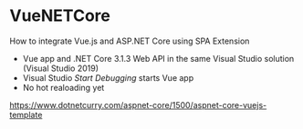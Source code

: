 # VueNETCore

How to integrate Vue.js and ASP.NET Core using SPA Extension

- Vue app and .NET Core 3.1.3 Web API in the same Visual Studio solution (Visual Studio 2019)
- Visual Studio _Start Debugging_ starts Vue app
- No hot realoading yet

https://www.dotnetcurry.com/aspnet-core/1500/aspnet-core-vuejs-template
